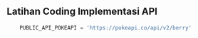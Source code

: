 
## Latihan Coding Implementasi API   

```javascript
    PUBLIC_API_POKEAPI = 'https://pokeapi.co/api/v2/berry'
```

